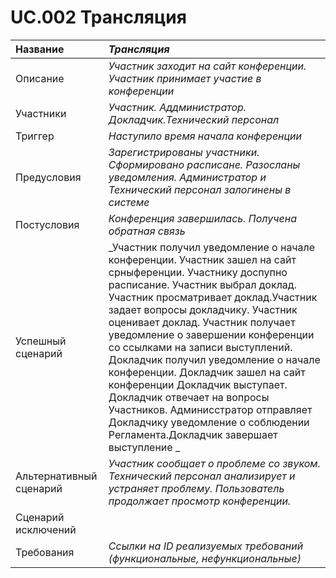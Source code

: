 # UC.002 Трансляция
<!-- Подробное описание сценария использования системы с привязкой к ролям участников и задействованным бизнес-сущностям 
https://confluence.mts.ru/pages/viewpage.action?pageId=375782119 
-->
| Название | _Трансляция_ |
|:---------------------------|:------|
| Описание | _Участник заходит на сайт конференции. Участник принимает участие в конференции_ |
| Участники |_Участник. Аддминистратор. Докладчик.Технический персонал_ |
| Триггер | _Наступило время начала конференции_ |
| Предусловия | _Зарегистрированы участники. Сформировано расписане. Разосланы уведомления. Администратор и Технический персонал залогинены в системе_ |
| Постусловия | _Конференция завершилась. Получена обратная связь_|
| Успешный сценарий | _Участник получил уведомление  о начале конференции. Участник зашел на сайт срныференции. Участнику доспупно расписание. Участник выбрал доклад. Участник просматривает доклад.Участник задает вопросы докладчику. Участник оценивает доклад. Участник получает уведомление о завершении конференции со ссылками на записи выступлений. Докладчик получил уведомление  о начале конференции. Докладчик зашел на сайт конференции Докладчик выступает. Докладчик отвечает на вопросы Участников. Админисстратор отправляет Докладчику уведомление о соблюдении Регламента.Докладчик завершает выступление _ |
| Альтернативный сценарий | _Участник сообщает о проблеме со звуком. Технический персонал анализирует и устраняет проблему. Пользователь продолжает просмотр конференции._ |
| Сценарий исключений | |
| Требования | _Ссылки на ID реализуемых требований (функциональные, нефункциональные)_ |
